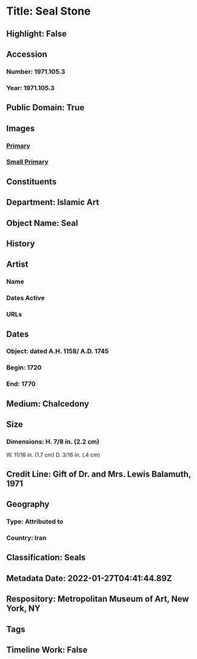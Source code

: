 # Title: Seal Stone
## Highlight: False
## Accession
### Number: 1971.105.3
### Year: 1971.105.3
## Public Domain: True
## Images
### [Primary](https://images.metmuseum.org/CRDImages/is/original/LC-1971_105_3.jpg)
### [Small Primary](https://images.metmuseum.org/CRDImages/is/web-large/LC-1971_105_3.jpg)
## Constituents
## Department: Islamic Art
## Object Name: Seal
## History
## Artist
### Name
### Dates Active
### URLs
## Dates
### Object: dated A.H. 1158/ A.D. 1745
### Begin: 1720
### End: 1770
## Medium: Chalcedony
## Size
### Dimensions: H. 7/8 in. (2.2 cm)
W. 11/16 in. (1.7 cm)
D. 3/16 in. (.4 cm)
## Credit Line: Gift of Dr. and Mrs. Lewis Balamuth, 1971
## Geography
### Type: Attributed to
### Country: Iran
## Classification: Seals
## Metadata Date: 2022-01-27T04:41:44.89Z
## Respository: Metropolitan Museum of Art, New York, NY
## Tags
## Timeline Work: False